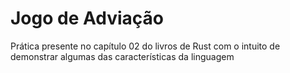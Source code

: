 # Jogo de Adviação 


Prática presente no capítulo 02 do livros de Rust com o intuito de demonstrar algumas das características da linguagem 

